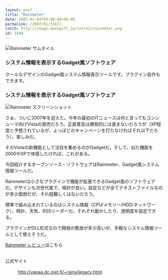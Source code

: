 ```yaml
---
layout: post
title: "Rainmeter"
date: 2007-01-04T09:00:00+09:00
permalink: /2007/01/3167/
catch: http://image.moongift.jp/intro2/rainmeter.png
id: 3168
---
```

 ![Rainmeter サムネイル](http://image.moongift.jp/intro2/rainmeter.t.png "Rainmeter サムネイル")
  

### システム情報を表示するGadget風ソフトウェア
  
クールなデザインのGadget風システム情報表示ツールです。プラグイン自作もできます。  
<!--more-->  

### システム情報を表示するGadget風ソフトウェア
  

![Rainmeter スクリーンショット](http://image.moongift.jp/intro2/rainmeter.png "Rainmeter スクリーンショット")

  

さぁ、ついに2007年を迎えた。今年の最初のITニュースは何と言ってもコンシューマ向けVistaの発売だろう。正直普及は爆発的には進まないだろうが（XP程度と予想されているが、よっぽどのキャンペーンを打たなければそれ以下だろう）、楽しみだ。

  

そのVistaの新機能として注目を集めるのがGadgetだ。そして、似た機能を2000やXPで体感したければ、これがある。

  

今回紹介するオープンソース・ソフトウェアはRainmeter、Gadget風システム情報ツールだ。

  

Rainmeterは小さなプラグインで機能が拡張できるGadget風のソフトウェアだ。デザインも次世代風で、格好が良い。設定などが全てテキストファイルなのが多少面倒だが、それ程難しくはないだろう。

  

標準で組み込まれているのはシステム情報（CPU/メモリー/HDD/ネットワーク）、時計、天気、RSSリーダーだ。それぞれ動かしたり、透明度を設定できる。

  

プラグインがDLL形式なので開発の敷居が多少高いが、手軽なシステム情報ツールとして使えそうだ。

  

[Rainmeter レビュー](http://oss.moongift.jp/review/i-3173.html)はこちら

  
<dl>
<br><dt>公式サイト</dt>
<br><dd><a href="http://vapaa.dc.inet.fi/~rainy/legacy.html" target="_blank">http://vapaa.dc.inet.fi/~rainy/legacy.html</a></dd>
<br>
</dl>